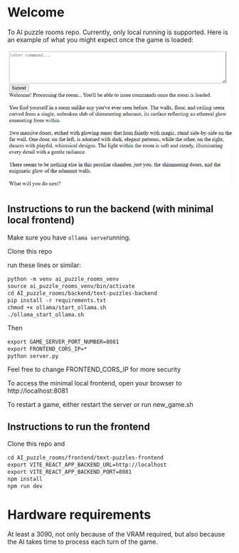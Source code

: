 # Welcome

To AI puzzle rooms repo. Currently, only local running is supported. Here is an example of what you might expect once the game is loaded:

![image](example_room_2.jpg)


## Instructions to run the backend (with minimal local frontend)

Make sure you have `ollama serve`running.

Clone this repo

run these lines or similar:
```
python -m venv ai_puzzle_rooms_venv
source ai_puzzle_rooms_venv/bin/activate
cd AI_puzzle_rooms/backend/text-puzzles-backend
pip install -r requirements.txt
chmod +x ollama/start_ollama.sh
./ollama_start_ollama.sh
```

Then
```
export GAME_SERVER_PORT_NUMBER=8081
export FRONTEND_CORS_IP=*
python server.py
```

Feel free to change FRONTEND_CORS_IP for more security

To access the minimal local frontend, open your browser to http://localhost:8081

To restart a game, either restart the server or run new_game.sh

## Instructions to run the frontend

Clone this repo and

```
cd AI_puzzle_rooms/frontend/text-puzzles-frontend
export VITE_REACT_APP_BACKEND_URL=http://localhost
export VITE_REACT_APP_BACKEND_PORT=8081
npm install
npm run dev
```


# Hardware requirements

At least a 3090, not only because of the VRAM required, but also because the AI takes time to process each turn of the game.
